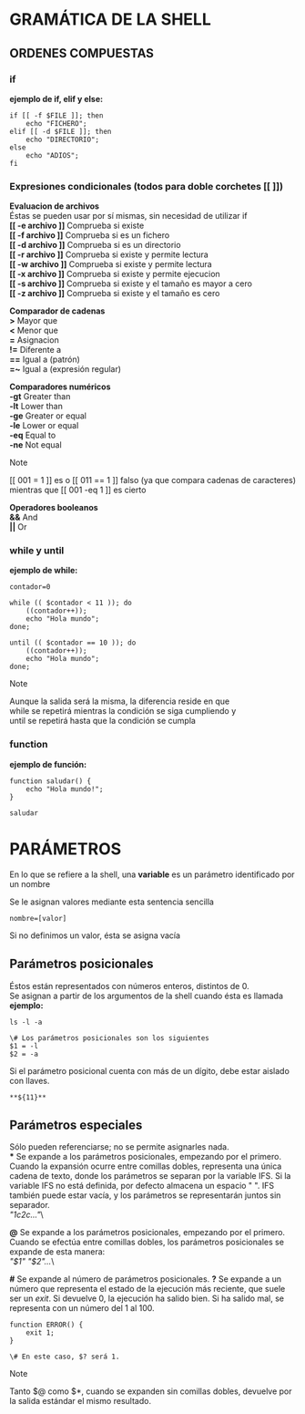 # GRAMÁTICA DE LA SHELL

## ORDENES COMPUESTAS

### if

**ejemplo de if, elif y else:**
```
if [[ -f $FILE ]]; then
	echo "FICHERO";
elif [[ -d $FILE ]]; then
	echo "DIRECTORIO";
else
	echo "ADIOS";
fi
```

### Expresiones condicionales (todos para doble corchetes [[ ]])
**Evaluacion de archivos**\
Éstas se pueden usar por sí mismas, sin necesidad de utilizar if\
**&#91;&#91; -e archivo &#93;&#93;** Comprueba si existe\
**&#91;&#91; -f archivo &#93;&#93;** Comprueba si es un fichero\
**&#91;&#91; -d archivo &#93;&#93;** Comprueba si es un directorio\
**&#91;&#91; -r archivo &#93;&#93;** Comprueba si existe y permite lectura\
**&#91;&#91; -w archivo &#93;&#93;** Comprueba si existe y permite lectura\
**&#91;&#91; -x archivo &#93;&#93;** Comprueba si existe y permite ejecucion\
**&#91;&#91; -s archivo &#93;&#93;** Comprueba si existe y el tamaño es mayor a cero\
**&#91;&#91; -z archivo &#93;&#93;** Comprueba si existe y el tamaño es cero

**Comparador de cadenas**\
**>** Mayor que\
**<** Menor que\
**=** Asignacion\
**!=** Diferente a\
**==** Igual a (patrón)\
**=~** Igual a (expresión regular)

**Comparadores numéricos**\
**-gt** Greater than\
**-lt** Lower than\
**-ge** Greater or equal\
**-le** Lower or equal\
**-eq** Equal to\
**-ne** Not equal

> [!NOTE]
> [[ 001 = 1 ]] es o [[ 011 == 1 ]] falso (ya que compara cadenas de caracteres)\
> mientras que [[ 001 -eq 1 ]] es cierto

**Operadores booleanos**\
**&&** And\
**||** Or

### while y until

**ejemplo de while:**
```
contador=0

while (( $contador < 11 )); do
	((contador++));
	echo "Hola mundo";
done;

until (( $contador == 10 )); do
	((contador++));
	echo "Hola mundo";
done;
```

> [!NOTE]
> Aunque la salida será la misma, la diferencia reside en que\
> while se repetirá mientras la condición se siga cumpliendo y\
> until se repetirá hasta que la condición se cumpla

### function

**ejemplo de función:**
```
function saludar() {
	echo "Hola mundo!";
}

saludar
```

# PARÁMETROS
En lo que se refiere a la shell, una **variable** es un parámetro identificado por un nombre

Se le asignan valores mediante esta sentencia sencilla
```
nombre=[valor]
```
Si no definimos un valor, ésta se asigna vacía

## Parámetros posicionales

Éstos están representados con números enteros, distintos de 0.\
Se asignan a partir de los argumentos de la shell cuando ésta es llamada\
**ejemplo:**
```
ls -l -a

\# Los parámetros posicionales son los siguientes
$1 = -l
$2 = -a
```

Si el parámetro posicional cuenta con más de un dígito, debe estar aislado con llaves.
```
**${11}**
```

## Parámetros especiales

Sólo pueden referenciarse; no se permite asignarles nada.\
**&#42;**
Se expande a los parámetros posicionales, empezando por el primero. Cuando la expansión ocurre entre comillas dobles, representa una única cadena de texto, donde los parámetros se separan por la variable IFS. Si la variable IFS no está definida, por defecto almacena un espacio " ". IFS también puede estar vacía, y los parámetros se representarán juntos sin separador.\
_"$1c$2c..."_\

**@**
Se expande a los parámetros posicionales, empezando por el primero. Cuando se efectúa entre comillas dobles, los parámetros posicionales se expande de esta manera:\
_"$1" "$2"..._\

**#**
Se expande al número de parámetros posicionales.
**?**
Se expande a un número que representa el estado de la ejecución más reciente, que suele ser un _exit_. Si devuelve 0, la ejecución ha salido bien. Si ha salido mal, se representa con un número del 1 al 100.
```
function ERROR() {
	exit 1;
}

\# En este caso, $? será 1.
```
> [!NOTE]
> Tanto $@ como $*, cuando se expanden sin comillas dobles,
> devuelve por la salida estándar el mismo resultado.


